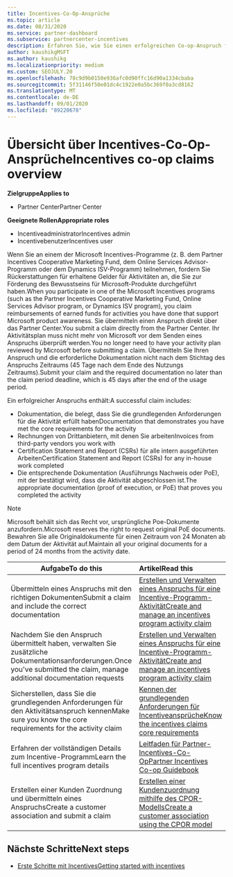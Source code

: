 ```yaml
---
title: Incentives-Co-Op-Ansprüche
ms.topic: article
ms.date: 08/31/2020
ms.service: partner-dashboard
ms.subservice: partnercenter-incentives
description: Erfahren Sie, wie Sie einen erfolgreichen Co-op-Anspruch für ihre Anreize übermitteln, indem Sie die richtige Dokumentation, Rechnungen, Anweisungen und den Ausführungs Nachweis organisieren.
author: kaushikgMSFT
ms.author: kaushikg
ms.localizationpriority: medium
ms.custom: SEOJULY.20
ms.openlocfilehash: 78c9d9b0150e936afc0d90ffc16d90a1334cbaba
ms.sourcegitcommit: 5f31146f50e01dc4c1922e0a5bc369f0a3cd8162
ms.translationtype: MT
ms.contentlocale: de-DE
ms.lasthandoff: 09/01/2020
ms.locfileid: "89220678"
---
```

# <a name="incentives-co-op-claims-overview"></a><span data-ttu-id="5dcd5-103">Übersicht über Incentives-Co-Op-Ansprüche</span><span class="sxs-lookup"><span data-stu-id="5dcd5-103">Incentives co-op claims overview</span></span>

<span data-ttu-id="5dcd5-104">**Zielgruppe**</span><span class="sxs-lookup"><span data-stu-id="5dcd5-104">**Applies to**</span></span>

- <span data-ttu-id="5dcd5-105">Partner Center</span><span class="sxs-lookup"><span data-stu-id="5dcd5-105">Partner Center</span></span>

<span data-ttu-id="5dcd5-106">**Geeignete Rollen**</span><span class="sxs-lookup"><span data-stu-id="5dcd5-106">**Appropriate roles**</span></span>

- <span data-ttu-id="5dcd5-107">Incentiveadministrator</span><span class="sxs-lookup"><span data-stu-id="5dcd5-107">Incentives admin</span></span>
- <span data-ttu-id="5dcd5-108">Incentivebenutzer</span><span class="sxs-lookup"><span data-stu-id="5dcd5-108">Incentives user</span></span>

<span data-ttu-id="5dcd5-109">Wenn Sie an einem der Microsoft Incentives-Programme (z. B. dem Partner Incentives Cooperative Marketing Fund, dem Online Services Advisor-Programm oder dem Dynamics ISV-Programm) teilnehmen, fordern Sie Rückerstattungen für erhaltene Gelder für Aktivitäten an, die Sie zur Förderung des Bewusstseins für Microsoft-Produkte durchgeführt haben.</span><span class="sxs-lookup"><span data-stu-id="5dcd5-109">When you participate in one of the Microsoft Incentives programs (such as the Partner Incentives Cooperative Marketing Fund, Online Services Advisor program, or Dynamics ISV program), you claim reimbursements of earned funds for activities you have done that support Microsoft product awareness.</span></span> <span data-ttu-id="5dcd5-110">Sie übermitteln einen Anspruch direkt über das Partner Center.</span><span class="sxs-lookup"><span data-stu-id="5dcd5-110">You submit a claim directly from the Partner Center.</span></span> <span data-ttu-id="5dcd5-111">Ihr Aktivitätsplan muss nicht mehr von Microsoft vor dem Senden eines Anspruchs überprüft werden.</span><span class="sxs-lookup"><span data-stu-id="5dcd5-111">You no longer need to have your activity plan reviewed by Microsoft before submitting a claim.</span></span> <span data-ttu-id="5dcd5-112">Übermitteln Sie Ihren Anspruch und die erforderliche Dokumentation nicht nach dem Stichtag des Anspruchs Zeitraums (45 Tage nach dem Ende des Nutzungs Zeitraums).</span><span class="sxs-lookup"><span data-stu-id="5dcd5-112">Submit your claim and the required documentation no later than the claim period deadline, which is 45 days after the end of the usage period.</span></span>

<span data-ttu-id="5dcd5-113">Ein erfolgreicher Anspruchs enthält:</span><span class="sxs-lookup"><span data-stu-id="5dcd5-113">A successful claim includes:</span></span>

- <span data-ttu-id="5dcd5-114">Dokumentation, die belegt, dass Sie die grundlegenden Anforderungen für die Aktivität erfüllt haben</span><span class="sxs-lookup"><span data-stu-id="5dcd5-114">Documentation that demonstrates you have met the core requirements for the activity</span></span>
- <span data-ttu-id="5dcd5-115">Rechnungen von Drittanbietern, mit denen Sie arbeiten</span><span class="sxs-lookup"><span data-stu-id="5dcd5-115">Invoices from third-party vendors you work with</span></span>
- <span data-ttu-id="5dcd5-116">Certification Statement and Report (CSRs) für alle intern ausgeführten Arbeiten</span><span class="sxs-lookup"><span data-stu-id="5dcd5-116">Certification Statement and Report (CSRs) for any in-house work completed</span></span>
- <span data-ttu-id="5dcd5-117">Die entsprechende Dokumentation (Ausführungs Nachweis oder PoE), mit der bestätigt wird, dass die Aktivität abgeschlossen ist.</span><span class="sxs-lookup"><span data-stu-id="5dcd5-117">The appropriate documentation (proof of execution, or PoE) that proves you completed the activity</span></span> 

>[!NOTE]
><span data-ttu-id="5dcd5-118">Microsoft behält sich das Recht vor, ursprüngliche Poe-Dokumente anzufordern.</span><span class="sxs-lookup"><span data-stu-id="5dcd5-118">Microsoft reserves the right to request original PoE documents.</span></span> <span data-ttu-id="5dcd5-119">Bewahren Sie alle Originaldokumente für einen Zeitraum von 24 Monaten ab dem Datum der Aktivität auf.</span><span class="sxs-lookup"><span data-stu-id="5dcd5-119">Maintain all your original documents for a period of 24 months from the activity date.</span></span> 

|<span data-ttu-id="5dcd5-120">**Aufgabe**</span><span class="sxs-lookup"><span data-stu-id="5dcd5-120">**To do this**</span></span>   |<span data-ttu-id="5dcd5-121">**Artikel**</span><span class="sxs-lookup"><span data-stu-id="5dcd5-121">**Read this**</span></span>   |
|-----------------|:--------------------------------------|
|<span data-ttu-id="5dcd5-122">Übermitteln eines Anspruchs mit den richtigen Dokumenten</span><span class="sxs-lookup"><span data-stu-id="5dcd5-122">Submit a claim and include the correct documentation</span></span>|[<span data-ttu-id="5dcd5-123">Erstellen und Verwalten eines Anspruchs für eine Incentive-Programm-Aktivität</span><span class="sxs-lookup"><span data-stu-id="5dcd5-123">Create and manage an incentives program activity claim</span></span>](create-incentives-claims.md)|
|<span data-ttu-id="5dcd5-124">Nachdem Sie den Anspruch übermittelt haben, verwalten Sie zusätzliche Dokumentationsanforderungen.</span><span class="sxs-lookup"><span data-stu-id="5dcd5-124">Once you've submitted the claim, manage additional documentation requests</span></span>|[<span data-ttu-id="5dcd5-125">Erstellen und Verwalten eines Anspruchs für eine Incentive-Programm-Aktivität</span><span class="sxs-lookup"><span data-stu-id="5dcd5-125">Create and manage an incentives program activity claim</span></span>](create-incentives-claims.md)  |
|<span data-ttu-id="5dcd5-126">Sicherstellen, dass Sie die grundlegenden Anforderungen für den Aktivitätsanspruch kennen</span><span class="sxs-lookup"><span data-stu-id="5dcd5-126">Make sure you know the core requirements for the activity claim</span></span>|[<span data-ttu-id="5dcd5-127">Kennen der grundlegenden Anforderungen für Incentiveansprüche</span><span class="sxs-lookup"><span data-stu-id="5dcd5-127">Know the incentives claims core requirements</span></span>](core-requirements.md)   |
|<span data-ttu-id="5dcd5-128">Erfahren der vollständigen Details zum Incentive-Programm</span><span class="sxs-lookup"><span data-stu-id="5dcd5-128">Learn the full incentives program details</span></span>|[<span data-ttu-id="5dcd5-129">Leitfaden für Partner-Incentives-Co-Op</span><span class="sxs-lookup"><span data-stu-id="5dcd5-129">Partner Incentives Co-op Guidebook</span></span>](https://assets.microsoft.com/coop-guidebook.pdf)
|<span data-ttu-id="5dcd5-130">Erstellen einer Kunden Zuordnung und übermitteln eines Anspruchs</span><span class="sxs-lookup"><span data-stu-id="5dcd5-130">Create a customer association and submit a claim</span></span> |[<span data-ttu-id="5dcd5-131">Erstellen einer Kundenzuordnung mithilfe des CPOR-Modells</span><span class="sxs-lookup"><span data-stu-id="5dcd5-131">Create a customer association using the CPOR model</span></span>](submit-osa-claim.md)|

## <a name="next-steps"></a><span data-ttu-id="5dcd5-132">Nächste Schritte</span><span class="sxs-lookup"><span data-stu-id="5dcd5-132">Next steps</span></span>

- [<span data-ttu-id="5dcd5-133">Erste Schritte mit Incentives</span><span class="sxs-lookup"><span data-stu-id="5dcd5-133">Getting started with incentives</span></span>](incentives-get-started-intro.md)
